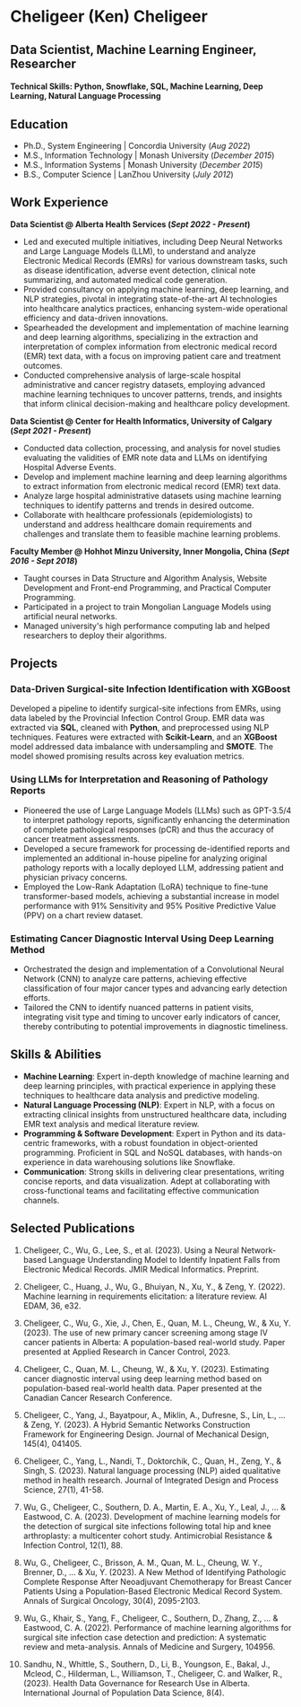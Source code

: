 # Cheligeer (Ken) Cheligeer
## Data Scientist, Machine Learning Engineer, Researcher

#### Technical Skills: Python, Snowflake, SQL, Machine Learning, Deep Learning, Natural Language Processing

## Education 
- Ph.D., System Engineering | Concordia University (_Aug 2022_)								       		
- M.S., Information Technology | Monash University (_December 2015_)
- M.S., Information Systems | Monash University (_December 2015_) 		
- B.S., Computer Science | LanZhou University (_July 2012_)

## Work Experience
**Data Scientist @ Alberta Health Services (_Sept 2022 - Present_)**
- Led and executed multiple initiatives, including Deep Neural Networks and Large Language Models (LLM), to understand and analyze Electronic Medical Records (EMRs) for various downstream tasks, such as disease identification, adverse event detection, clinical note summarizing, and automated medical code generation.
- Provided consultancy on applying machine learning, deep learning, and NLP strategies, pivotal in integrating state-of-the-art AI technologies into healthcare analytics practices, enhancing system-wide operational efficiency and data-driven innovations.
- Spearheaded the development and implementation of machine learning and deep learning algorithms, specializing in the extraction and interpretation of complex information from electronic medical record (EMR) text data, with a focus on improving patient care and treatment outcomes.
- Conducted comprehensive analysis of large-scale hospital administrative and cancer registry datasets, employing advanced machine learning techniques to uncover patterns, trends, and insights that inform clinical decision-making and healthcare policy development.

**Data Scientist @ Center for Health Informatics, University of Calgary (_Sept 2021 - Present_)**
- Conducted data collection, processing, and analysis for novel studies evaluating the validities of EMR note data and LLMs on identifying Hospital Adverse Events.
- Develop and implement machine learning and deep learning algorithms to extract information from electronic medical record (EMR) text data.
- Analyze large hospital administrative datasets using machine learning techniques to identify patterns and trends in desired outcome.
- Collaborate with healthcare professionals (epidemiologists) to understand and address healthcare domain requirements and challenges and translate them to feasible machine learning problems.

**Faculty Member @ Hohhot Minzu University, Inner Mongolia, China (_Sept 2016 - Sept 2018_)**
- Taught courses in Data Structure and Algorithm Analysis, Website Development and Front-end Programming, and Practical Computer Programming.
- Participated in a project to train Mongolian Language Models using artificial neural networks.
- Managed university's high performance computing lab and helped researchers to deploy their algorithms.

## Projects
### Data-Driven Surgical-site Infection Identification with XGBoost

Developed a pipeline to identify surgical-site infections from EMRs, using data labeled by the Provincial Infection Control Group. EMR data was extracted via **SQL**, cleaned with **Python**, and preprocessed using NLP techniques. Features were extracted with **Scikit-Learn**, and an **XGBoost** model addressed data imbalance with undersampling and **SMOTE**. The model showed promising results across key evaluation metrics.

### Using LLMs for Interpretation and Reasoning of Pathology Reports
- Pioneered the use of Large Language Models (LLMs) such as GPT-3.5/4 to interpret pathology reports, significantly enhancing the determination of complete pathological responses (pCR) and thus the accuracy of cancer treatment assessments.
- Developed a secure framework for processing de-identified reports and implemented an additional in-house pipeline for analyzing original pathology reports with a locally deployed LLM, addressing patient and physician privacy concerns.
- Employed the Low-Rank Adaptation (LoRA) technique to fine-tune transformer-based models, achieving a substantial increase in model performance with 91% Sensitivity and 95% Positive Predictive Value (PPV) on a chart review dataset.

### Estimating Cancer Diagnostic Interval Using Deep Learning Method
- Orchestrated the design and implementation of a Convolutional Neural Network (CNN) to analyze care patterns, achieving effective classification of four major cancer types and advancing early detection efforts.
- Tailored the CNN to identify nuanced patterns in patient visits, integrating visit type and timing to uncover early indicators of cancer, thereby contributing to potential improvements in diagnostic timeliness.

## Skills & Abilities
- **Machine Learning**: Expert in-depth knowledge of machine learning and deep learning principles, with practical experience in applying these techniques to healthcare data analysis and predictive modeling.
- **Natural Language Processing (NLP)**: Expert in NLP, with a focus on extracting clinical insights from unstructured healthcare data, including EMR text analysis and medical literature review.
- **Programming & Software Development**: Expert in Python and its data-centric frameworks, with a robust foundation in object-oriented programming. Proficient in SQL and NoSQL databases, with hands-on experience in data warehousing solutions like Snowflake.
- **Communication**: Strong skills in delivering clear presentations, writing concise reports, and data visualization. Adept at collaborating with cross-functional teams and facilitating effective communication channels.

## Selected Publications
1. Cheligeer, C., Wu, G., Lee, S., et al. (2023). Using a Neural Network-based Language Understanding Model to Identify Inpatient Falls from Electronic Medical Records. JMIR Medical Informatics. Preprint.

2. Cheligeer, C., Huang, J., Wu, G., Bhuiyan, N., Xu, Y., & Zeng, Y. (2022). Machine learning in requirements elicitation: a literature review. AI EDAM, 36, e32.

3. Cheligeer, C., Wu, G., Xie, J., Chen, E., Quan, M. L., Cheung, W., & Xu, Y. (2023). The use of new primary cancer screening among stage IV cancer patients in Alberta: A population-based real-world study. Paper presented at Applied Research in Cancer Control, 2023.

4. Cheligeer, C., Quan, M. L., Cheung, W., & Xu, Y. (2023). Estimating cancer diagnostic interval using deep learning method based on population-based real-world health data. Paper presented at the Canadian Cancer Research Conference.

5. Cheligeer, C., Yang, J., Bayatpour, A., Miklin, A., Dufresne, S., Lin, L., ... & Zeng, Y. (2023). A Hybrid Semantic Networks Construction Framework for Engineering Design. Journal of Mechanical Design, 145(4), 041405.

6. Cheligeer, C., Yang, L., Nandi, T., Doktorchik, C., Quan, H., Zeng, Y., & Singh, S. (2023). Natural language processing (NLP) aided qualitative method in health research. Journal of Integrated Design and Process Science, 27(1), 41-58.

7. Wu, G., Cheligeer, C., Southern, D. A., Martin, E. A., Xu, Y., Leal, J., ... & Eastwood, C. A. (2023). Development of machine learning models for the detection of surgical site infections following total hip and knee arthroplasty: a multicenter cohort study. Antimicrobial Resistance & Infection Control, 12(1), 88.

8. Wu, G., Cheligeer, C., Brisson, A. M., Quan, M. L., Cheung, W. Y., Brenner, D., ... & Xu, Y. (2023). A New Method of Identifying Pathologic Complete Response After Neoadjuvant Chemotherapy for Breast Cancer Patients Using a Population-Based Electronic Medical Record System. Annals of Surgical Oncology, 30(4), 2095-2103.

9. Wu, G., Khair, S., Yang, F., Cheligeer, C., Southern, D., Zhang, Z., ... & Eastwood, C. A. (2022). Performance of machine learning algorithms for surgical site infection case detection and prediction: A systematic review and meta-analysis. Annals of Medicine and Surgery, 104956.

10. Sandhu, N., Whittle, S., Southern, D., Li, B., Youngson, E., Bakal, J., Mcleod, C., Hilderman, L., Williamson, T., Cheligeer, C. and Walker, R., (2023). Health Data Governance for Research Use in Alberta. International Journal of Population Data Science, 8(4).

